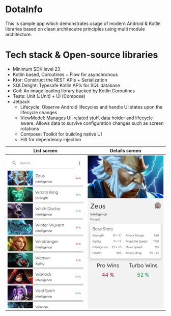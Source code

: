 # DotaInfo

This is sample app which demonstrates usage of modern Android & Kotlin libraries based on clean architecutre principles using multi module architecture.


# Tech stack & Open-source libraries
 - Minimum SDK level 23
 - Kotlin based, Coroutines + Flow for asynchronous
 - Ktor: Construct the REST APIs + Serialization
 - SQLDelight: Typesafe Kotlin APIs for SQL database
 - Coil: An image loading library backed by Kotlin Coroutines
 - Tests: Unit (JUnit) + UI (Compose)
- Jetpack
  - Lifecycle: Observe Android lifecycles and handle UI states upon the lifecycle changes
  - ViewModel: Manages UI-related stuff, data holder and lifecycle aware. Allows data to survive configuration changes such as screen rotations
  - Compose: Toolkit for building native UI
  - Hilt for dependency injection
  
  
List screen            |  Details screen
:-------------------------:|:-------------------------:
![](https://github.com/MatijaSokol/DotaInfo/blob/master/previews/screenshot_list.jpg)  |  ![](https://github.com/MatijaSokol/DotaInfo/blob/master/previews/screenshot_details.jpg)